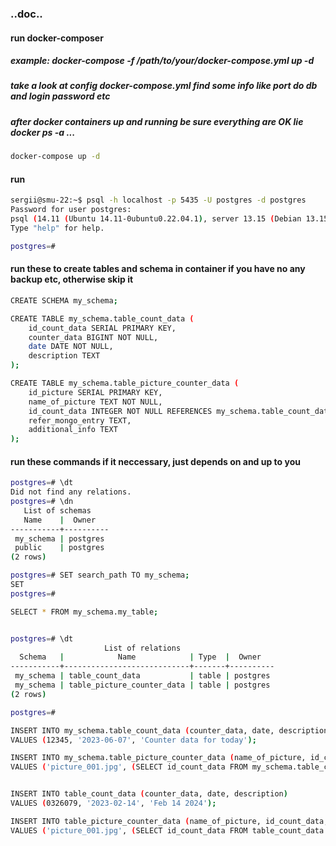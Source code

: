 
### ..doc..

#### run docker-composer
##### example: docker-compose -f /path/to/your/docker-compose.yml up -d 
##### take a look at config docker-compose.yml find some info like port do db and login password etc 
##### after docker containers up and running be sure everything are OK lie docker ps -a ...
```bash
docker-compose up -d
```

#### run 

```bash
sergii@smu-22:~$ psql -h localhost -p 5435 -U postgres -d postgres
Password for user postgres: 
psql (14.11 (Ubuntu 14.11-0ubuntu0.22.04.1), server 13.15 (Debian 13.15-1.pgdg120+1))
Type "help" for help.

postgres=# 

```

#### run these to create tables and schema in container if you have no any backup etc, otherwise skip it


```bash
CREATE SCHEMA my_schema;

CREATE TABLE my_schema.table_count_data (
    id_count_data SERIAL PRIMARY KEY,
    counter_data BIGINT NOT NULL,
    date DATE NOT NULL,
    description TEXT
);

CREATE TABLE my_schema.table_picture_counter_data (
    id_picture SERIAL PRIMARY KEY,
    name_of_picture TEXT NOT NULL,
    id_count_data INTEGER NOT NULL REFERENCES my_schema.table_count_data(id_count_data),
    refer_mongo_entry TEXT,
    additional_info TEXT
);

```

#### run these commands if it neccessary, just depends on and up to you 

```bash
postgres=# \dt
Did not find any relations.
postgres=# \dn
   List of schemas
   Name    |  Owner   
-----------+----------
 my_schema | postgres
 public    | postgres
(2 rows)

postgres=# SET search_path TO my_schema;
SET
postgres=# 

SELECT * FROM my_schema.my_table;


postgres=# \dt
                     List of relations
  Schema   |            Name            | Type  |  Owner   
-----------+----------------------------+-------+----------
 my_schema | table_count_data           | table | postgres
 my_schema | table_picture_counter_data | table | postgres
(2 rows)

postgres=# 

INSERT INTO my_schema.table_count_data (counter_data, date, description)
VALUES (12345, '2023-06-07', 'Counter data for today');

INSERT INTO my_schema.table_picture_counter_data (name_of_picture, id_count_data, refer_mongo_entry, additional_info)
VALUES ('picture_001.jpg', (SELECT id_count_data FROM my_schema.table_count_data WHERE date = '2023-06-07'), 'mongo_entry_123', 'Additional information about the picture');


INSERT INTO table_count_data (counter_data, date, description)
VALUES (0326079, '2023-02-14', 'Feb 14 2024');

INSERT INTO table_picture_counter_data (name_of_picture, id_count_data, refer_mongo_entry, additional_info)
VALUES ('picture_001.jpg', (SELECT id_count_data FROM table_count_data WHERE date = '2023-02-14'), 'mongo_entry_123', 'The fist picture with data lectro counter');

```
